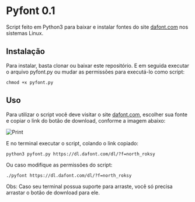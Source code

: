 # Pyfont 0.1
Script feito em Python3 para baixar e instalar fontes do site [dafont.com](https://www.dafont.com/) nos sistemas Linux.

## Instalação
Para instalar, basta clonar ou baixar este repositório. E em seguida executar o arquivo pyfont.py
ou mudar as permissões para executá-lo como script:

```
chmod +x pyfont.py
```

## Uso
Para utilizar o script você deve visitar o site [dafont.com](https://www.dafont.com/), escolher sua fonte e
copiar o link do botão de download, conforme a imagem abaixo:

![Print](https://i.imgur.com/RB1tehR.png)

E no terminal executar o script, colando o link copiado:

```
python3 pyfont.py https://dl.dafont.com/dl/?f=north_roksy
```
Ou caso modifique as permissões do script:

```
./pyfont https://dl.dafont.com/dl/?f=north_roksy
```

Obs: Caso seu terminal possua suporte para arraste, 
você só precisa arrastar o botão de download para ele.
